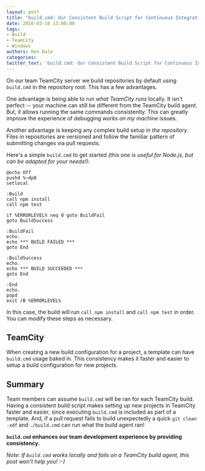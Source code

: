 ```yaml
---
layout: post
title: "build.cmd: Our Consistent Build Script for Continuous Integration Using TeamCity"
date: 2016-03-16 13:00:00
tags:
- Build
- TeamCity
- Windows
authors: Ken Dale
categories:
twitter_text: 'build.cmd: Our Consistent Build Script for Continuous Integration Using TeamCity'
---
```


On our team TeamCity server we build repositories by default using `build.cmd` in the repository root. This has a few advantages.

One advantage is being able to run *what TeamCity runs* locally. It isn't perfect -- your machine can still be different from the TeamCity build agent. But, it allows running the same commands consistently. This can greatly improve the experience of debugging *works on my machine* issues.

Another advantage is keeping any complex build setup *in the repository*. Files in repositories are versioned and follow the familiar pattern of submitting changes via pull requests.

Here's a simple `build.cmd` to get started *(this one is useful for Node.js, but can be adapted for your needs!)*:

```
@echo Off
pushd %~dp0
setlocal

:Build
call npm install
call npm test

if %ERRORLEVEL% neq 0 goto BuildFail
goto BuildSuccess

:BuildFail
echo.
echo *** BUILD FAILED ***
goto End

:BuildSuccess
echo.
echo *** BUILD SUCCEEDED ***
goto End

:End
echo.
popd
exit /B %ERRORLEVEL%
```

In this case, the build will run `call npm install` and `call npm test` in order. You can modify these steps as necessary.

## TeamCity

When creating a new build configuration for a project, a template can have `build.cmd` usage baked in. This consistency makes it faster and easier to setup a build configuration for new projects.

## Summary

Team members can assume `build.cmd` will be ran for each TeamCity build. Having a consistent build script makes setting up new projects in TeamCity faster and easier, since executing `build.cmd` is included as part of a template. And, if a pull request fails to build unexpectedly a quick `git clean -xdf` and `./build.cmd` can run what the build agent ran!

**`build.cmd` enhances our team development experience by providing consistency.**

*Note: If `build.cmd` works locally and fails on a TeamCity build agent, this post won't help you! :-)*
